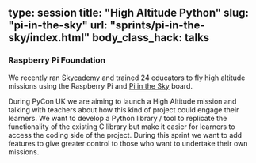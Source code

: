 type: session
title: "High Altitude Python"
slug: "pi-in-the-sky"
url: "sprints/pi-in-the-sky/index.html"
body_class_hack: talks
---

### Raspberry Pi Foundation

We recently ran [Skycademy](https://twitter.com/hashtag/skycademy) and trained 24 educators to fly high altitude missions using the Raspberry Pi and [Pi in the Sky](http://www.pi-in-the-sky.com/) board.

During PyCon UK we are aiming to launch a High Altitude mission and talking with teachers about how this kind of project could engage their learners. We want to develop a Python library / tool to replicate the functionality of the existing C library but make it easier for learners to access the coding side of the project. During this sprint we want to add features to give greater control to those who want to undertake their own missions.
